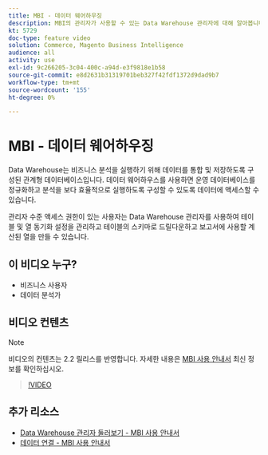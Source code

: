 ```yaml
---
title: MBI - 데이터 웨어하우징
description: MBI의 관리자가 사용할 수 있는 Data Warehouse 관리자에 대해 알아봅니다.
kt: 5729
doc-type: feature video
solution: Commerce, Magento Business Intelligence
audience: all
activity: use
exl-id: 9c266205-3c04-400c-a94d-e3f9818e1b58
source-git-commit: e8d2631b31319701beb327f42fdf1372d9dad9b7
workflow-type: tm+mt
source-wordcount: '155'
ht-degree: 0%

---
```


# MBI - 데이터 웨어하우징

Data Warehouse는 비즈니스 분석을 실행하기 위해 데이터를 통합 및 저장하도록 구성된 관계형 데이터베이스입니다. 데이터 웨어하우스를 사용하면 운영 데이터베이스를 정규화하고 분석을 보다 효율적으로 실행하도록 구성할 수 있도록 데이터에 액세스할 수 있습니다.

관리자 수준 액세스 권한이 있는 사용자는 Data Warehouse 관리자를 사용하여 테이블 및 열 동기화 설정을 관리하고 테이블의 스키마로 드릴다운하고 보고서에 사용할 계산된 열을 만들 수 있습니다.

## 이 비디오 누구?

- 비즈니스 사용자
- 데이터 분석가

## 비디오 컨텐츠

>[!NOTE]
>
>비디오의 컨텐츠는 2.2 릴리스를 반영합니다. 자세한 내용은 [MBI 사용 안내서](https://experienceleague.adobe.com/docs/commerce-business-intelligence/mbi/guide-overview.html) 최신 정보를 확인하십시오.

>[!VIDEO](https://video.tv.adobe.com/v/35984?quality=12&learn=on)

## 추가 리소스

- [Data Warehouse 관리자 둘러보기 - MBI 사용 안내서](https://experienceleague.adobe.com/docs/commerce-business-intelligence/mbi/analyze/warehouse-manager/tour-dwm.html)
- [데이터 연결 - MBI 사용 안내서](https://experienceleague.adobe.com/docs/commerce-business-intelligence/mbi/analyze/connecting/connecting-data.html)
